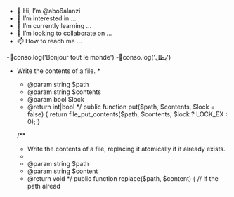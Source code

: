 - 👋 Hi, I’m @abo6alanzi
- 👀 I’m interested in ...
- 🌱 I’m currently learning ...
- 💞️ I’m looking to collaborate on ...
- 📫 How to reach me ...

<!---
abo6alanzi/abo6alanzi is a ✨ special ✨ repository because its `README.md` (this file) appears on your GitHub profile.
You can click the Preview link to take a look at your changes.
--->
-conso.log('Bonjour tout le monde')
-conso.log('بطل')
* Write the contents of a file.
     *
     * @param  string  $path
     * @param  string  $contents
     * @param  bool  $lock
     * @return int|bool
     */
    public function put($path, $contents, $lock = false)
    {
        return file_put_contents($path, $contents, $lock ? LOCK_EX : 0);
    }
 
    /**
     * Write the contents of a file, replacing it atomically if it already exists.
     *
     * @param  string  $path
     * @param  string  $content
     * @return void
     */
    public function replace($path, $content)
    {
        // If the path alread
